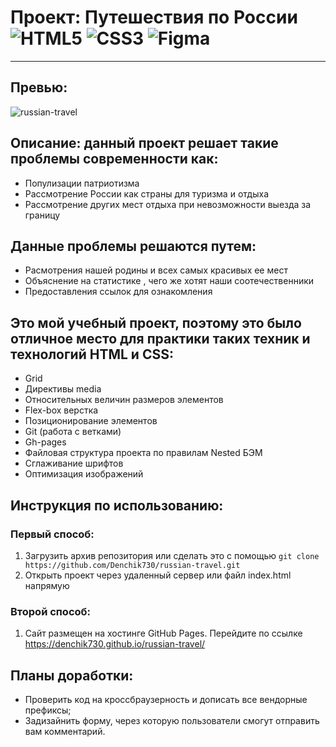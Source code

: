 # Проект: Путешествия по России ![HTML5](https://img.shields.io/badge/html5-%23E34F26.svg?style=for-the-badge&logo=html5&logoColor=white) ![CSS3](https://img.shields.io/badge/css3-%231572B6.svg?style=for-the-badge&logo=css3&logoColor=white) ![Figma](https://img.shields.io/badge/figma-%23F24E1E.svg?style=for-the-badge&logo=figma&logoColor=white)
------
## Превью:
![russian-travel](https://user-images.githubusercontent.com/102176847/215269750-991f171d-a763-4110-a676-5980cf3f81f7.gif)
## Описание: данный проект решает такие проблемы современности как:
* Популизации патриотизма
* Рассмотрение России как страны для туризма и отдыха
* Рассмотрение других мест отдыха при невозможности выезда за границу
## Данные проблемы решаются путем:
* Расмотрения нашей родины и всех самых красивых ее мест
* Объяснение на статистике , чего же хотят наши соотечественники
* Предоставления ссылок для ознакомления
## Это мой учебный проект, поэтому это было отличное место для практики таких техник и технологий HTML и CSS:
* Grid
* Директивы media
* Относительных величин размеров элементов
* Flex-box верстка
* Позиционирование элементов
* Git (работа с ветками)
* Gh-pages
* Файловая структура проекта по правилам Nested БЭМ
* Сглаживание шрифтов
* Оптимизация изображений
## Инструкция  по использованию:
### Первый способ:
1. Загрузить архив репозитория или сделать это с помощью `git clone https://github.com/Denchik730/russian-travel.git`
2. Открыть проект через удаленный сервер или файл index.html напрямую
### Второй способ:
1. Сайт размещен на хостинге GitHub Pages. Перейдите по ссылке https://denchik730.github.io/russian-travel/
## Планы доработки:
* Проверить код на кроссбраузерность и дописать все вендорные префиксы;
* Задизайнить форму, через которую пользователи смогут отправить вам комментарий.


